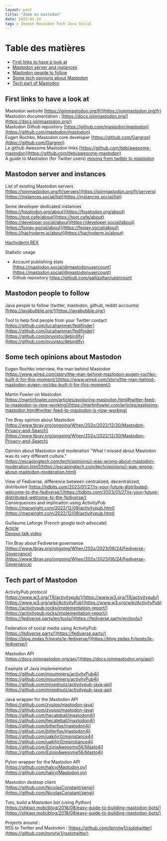 ```yaml
---
layout: post
title: "Zoom on mastodon"
date: 2023-01-10
tags : Zoomon Mastodon Tech Java Social
---
```


# Table des matières

   * [First links to have a look at](#first-links-to-have-a-look-at)
   * [Mastodon server and instances](#mastodon-server-and-instances)
   * [Mastodon people to follow](#mastodon-people-to-follow)
   * [Some tech opinions about Mastodon](#some-tech-opinions-about-mastodon)
   * [Tech part of Mastodon](#tech-part-of-mastodon)


## First links to have a look at

Mastodon website [https://joinmastodon.org/fr](https://joinmastodon.org/fr)   
Mastodon documentation : [https://docs.joinmastodon.org/](https://docs.joinmastodon.org/)   
Mastodon Github repository [https://github.com/mastodon/mastodon](https://github.com/mastodon/mastodon)   
Eugen Rochko, Mastodon core developer [https://github.com/Gargron](https://github.com/Gargron)   
Le github Awesome Mastodon links [https://github.com/tleb/awesome-mastodon](https://github.com/tleb/awesome-mastodon)   
A guide to Mastodon (for Twitter users) [moving from twitter to mastodon](https://www.forceflow.be/2022/11/11/moving-from-twitter-to-mastodon/)     

## Mastodon server and instances

List of existing Mastodon servers   
[https://joinmastodon.org/fr/servers](https://joinmastodon.org/fr/servers)   
[https://instances.social/list](https://instances.social/list)   

Some developer dedicated instances   
[https://fosstodon.org/about](https://fosstodon.org/about)   
[https://toot.cafe/about](https://toot.cafe/about)   
[https://developer.social/about](https://developer.social/about)   
[https://foojay.social/about](https://foojay.social/about)   
[https://hachyderm.io/about](https://hachyderm.io/about)   

[Hachyderm REX](https://medium.com/@kris-nova/experimenting-with-federation-and-migrating-accounts-eae61a688c3c)    

Statistic usage 
* Account publishing stats [https://mastodon.social/@mastodonusercount](https://mastodon.social/@mastodonusercount)    
* Github repository https://github.com/gallizoltan/usercount    

## Mastodon people to follow

Java people to follow (twitter, mastodon, github, reddit accounts)   
[https://javabubble.org/](https://javabubble.org/)   

Tool to help find people from your Twitter contact   
[https://github.com/lucahammer/fedifinder](https://github.com/lucahammer/fedifinder)   
[https://github.com/pruvisto/debirdify](https://github.com/pruvisto/debirdify)   


## Some tech opinions about Mastodon

Eugen Rochko interview, the man behind Mastodon   
[https://www.wired.com/story/the-man-behind-mastodon-eugen-rochko-built-it-for-this-moment/](https://www.wired.com/story/the-man-behind-mastodon-eugen-rochko-built-it-for-this-moment/)   

Martin Fowler on Mastodon   
[https://martinfowler.com/articles/exploring-mastodon.html#twitter-feed-to-mastodon-is-now-working](https://martinfowler.com/articles/exploring-mastodon.html#twitter-feed-to-mastodon-is-now-working)   

Tim Bray opinion about Mastodon   
[https://www.tbray.org/ongoing/When/202x/2022/12/30/Mastodon-Privacy-and-Search](https://www.tbray.org/ongoing/When/202x/2022/12/30/Mastodon-Privacy-and-Search)   

Opinion about Mastodon and moderation "What I missed about Mastodon was its very different culture."   
[https://escapingtech.com/tech/opinions/i-was-wrong-about-mastodon-moderation.html](https://escapingtech.com/tech/opinions/i-was-wrong-about-mastodon-moderation.html)   

View of Fediverse, difference between centralized, decentralized, distributed
[https://tidbits.com/2023/01/27/is-your-future-distributed-welcome-to-the-fediverse/](https://tidbits.com/2023/01/27/is-your-future-distributed-welcome-to-the-fediverse/)    
Consequences and implicaiton using ActivityPub    
[https://macwright.com/2022/12/09/activitypub.html](https://macwright.com/2022/12/09/activitypub.html)   

Guillaume Laforge (French google tech advocate)   
[Article](https://glaforge.dev/posts/2023/01/06/calculating-your-potential-reach-on-mastodon-with-google-cloud-workflows-orchestrating-the-mastodon-apis/)    
[Devoxx talk video](https://www.youtube.com/watch?v=_BaK9BNlUHg)  

Tim Bray about Fediverse governance    
[https://www.tbray.org/ongoing/When/202x/2023/06/24/Fediverse-Governance](https://www.tbray.org/ongoing/When/202x/2023/06/24/Fediverse-Governance)

## Tech part of Mastodon   

ActivityPub protocol   
[https://www.w3.org/TR/activitypub/](https://www.w3.org/TR/activitypub/)      
[https://www.w3.org/wiki/ActivityPub](https://www.w3.org/wiki/ActivityPub)      
[https://activitypub.rocks/implementation-report/](https://activitypub.rocks/implementation-report/)     
[https://fediverse.party/en/tools/](https://fediverse.party/en/tools/)     

Federation of social media using ActivityPub   
[https://fediverse.party/](https://fediverse.party/)    
[https://blog.zedas.fr/posts/le-fediverse/](https://blog.zedas.fr/posts/le-fediverse/)   

Mastodon API   
[https://docs.joinmastodon.org/api/](https://docs.joinmastodon.org/api/)   

Example of Java implementation   
[https://github.com/msummers/activityPub4j](https://github.com/msummers/activityPub4j)   
[https://github.com/mixednutz/activitypub-java-api](https://github.com/mixednutz/activitypub-java-api)   

Java wrapper for the Mastodon API   
[https://github.com/zyuiop/mastodon-java](https://github.com/zyuiop/mastodon-java)   
[https://github.com/hecateball/mastodon4j](https://github.com/hecateball/mastodon4j)   
[https://github.com/bitterfox/mastodon4j](https://github.com/bitterfox/mastodon4j)   
[https://github.com/uakihir0/msinstance4j](https://github.com/uakihir0/msinstance4j)   
[https://github.com/EzioisAwesome56/Masto4j](https://github.com/EzioisAwesome56/Masto4j)   

Pyton wrapper for the Mastodon API   
[https://github.com/halcy/Mastodon.py](https://github.com/halcy/Mastodon.py)   

Mastodon desktop client    
[https://github.com/NicolasConstant/sengi](https://github.com/NicolasConstant/sengi)    

Tuto, build a Mastodon bot (using Python)    
[https://shkspr.mobi/blog/2018/08/easy-guide-to-building-mastodon-bots/](https://shkspr.mobi/blog/2018/08/easy-guide-to-building-mastodon-bots/)     

Projects around :   
RSS to Twitter and Mastodon : [https://github.com/tonytw1/rsstotwitter](https://github.com/tonytw1/rsstotwitter)   
